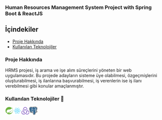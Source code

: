 ### Human Resources Management System Project with Spring Boot & ReactJS

## İçindekiler

  - [Proje Hakkında](#proje-hakkında)
  - [Kullanılan Teknolojiler](#kullanılan-teknolojiler-hammer)


### Proje Hakkında
HRMS projesi, iş arama ve işe alım süreçlerini yöneten bir web uygulamasıdır. Bu projede adayların sisteme üye olabilmesi, özgeçmişlerini oluşturabilmesi, iş ilanlarına başvurabilmesi, iş verenlerin ise iş ilanı verebilmesi gibi konular amaçlanmıştır.

### Kullanılan Teknolojiler :hammer: 

<img align="left" alt="Spring Boot" width="26px" src="https://raw.githubusercontent.com/github/explore/80688e429a7d4ef2fca1e82350fe8e3517d3494d/topics/spring-boot/spring-boot.png" />
<img align="left" alt="React" width="26px" src="https://raw.githubusercontent.com/github/explore/80688e429a7d4ef2fca1e82350fe8e3517d3494d/topics/react/react.png" />
<img align="left" alt="Redux" width="26px" src="https://raw.githubusercontent.com/github/explore/80688e429a7d4ef2fca1e82350fe8e3517d3494d/topics/redux/redux.png" />
<img align="left" alt="PostgreSQL" width="26px" src="https://raw.githubusercontent.com/github/explore/80688e429a7d4ef2fca1e82350fe8e3517d3494d/topics/postgresql/postgresql.png" />
